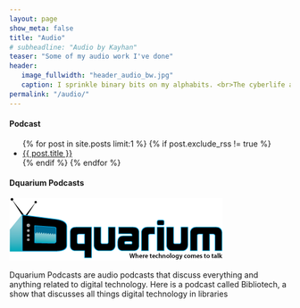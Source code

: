 ```yaml
---
layout: page
show_meta: false
title: "Audio"
# subheadline: "Audio by Kayhan"
teaser: "Some of my audio work I've done"
header:
   image_fullwidth: "header_audio_bw.jpg"
   caption: I sprinkle binary bits on my alphabits. <br>The cyberlife and times of Kayhan B, digital librarian extraordinaire, podcaster and all around nice guy.
permalink: "/audio/"
---
```


#### Podcast

<ul>
    {% for post in site.posts limit:1 %}
      {% if post.exclude_rss != true %}
         <li><a href="{{ site.url }}{{ post.url }}">{{ post.title }}</a></li>
      {% endif %}
    {% endfor %}
</ul>

#### Dquarium Podcasts

![Dquarium Logo](/images/dquarium-logo-small.png)

Dquarium Podcasts are audio podcasts that discuss everything and anything related to digital technology. Here is a podcast called Bibliotech, a show that discusses all things digital technology in libraries
